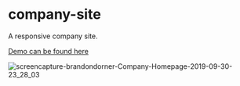 # company-site
A responsive company site.

[Demo can be found here](https://www.brandondorner.com/Company-Homepage/)

![screencapture-brandondorner-Company-Homepage-2019-09-30-23_28_03](https://user-images.githubusercontent.com/51007432/65934231-166b0980-e3da-11e9-9826-f1f1eee74eea.png)
